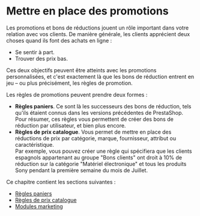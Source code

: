 # Mettre en place des promotions

Les promotions et bons de réductions jouent un rôle important dans votre relation avec vos clients. De manière générale, les clients apprécient deux choses quand ils font des achats en ligne :

* Se sentir à part.
* Trouver des prix bas.

Ces deux objectifs peuvent être atteints avec les promotions personnalisées, et c'est exactement là que les bons de réduction entrent en jeu – ou plus précisément, les règles de promotion.

Les règles de promotions peuvent prendre deux formes :

* **Règles paniers**. Ce sont là les successeurs des bons de réduction, tels qu'ils étaient connus dans les versions précédentes de PrestaShop.\
  &#x20;Pour résumer, ces règles vous permettent de créer des bons de réduction par utilisateur, et bien plus encore.
* **Règles de prix catalogue**. Vous permet de mettre en place des réductions de prix par catégorie, marque, fournisseur, attribut ou caractéristique.\
  &#x20;Par exemple, vous pouvez créer une règle qui spécifiera que les clients espagnols appartenant au groupe "Bons clients" ont droit à 10% de réduction sur la catégorie "Matériel électronique" et tous les produits Sony pendant la première semaine du mois de Juillet.

Ce chapitre contient les sections suivantes :

* [Règles paniers](regles-paniers.md)
* [Règles de prix catalogue](regles-de-prix-catalogue.md)
* [Modules marketing](modules-marketing.md)
